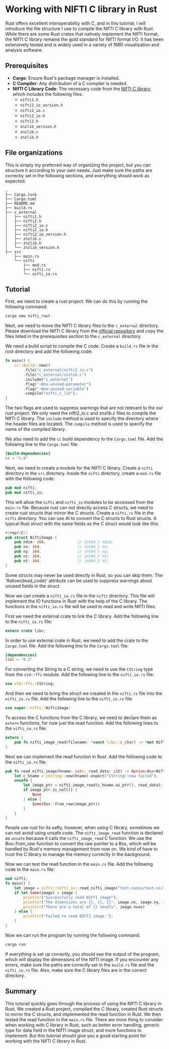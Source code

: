 # Working with NIFTI C library in Rust

Rust offers excellent interoperability with C, and in this tutorial, I will introduce the file structure I use to compile the NIfTI C library with Rust. While there are some Rust crates that natively implement the NIfTI format, the NIfTI C library remains the gold standard for NIfTI format I/O. It has been extensively tested and is widely used in a variety of fMRI visualization and analysis software. 

## Prerequisites

- **Cargo**: Ensure Rust's package manager is installed.
- **C Compiler**: Any distribution of a C compiler is needed.
- **NIfTI C Library Code**: The necessary code from the [NIfTI C library](https://github.com/NIFTI-Imaging/nifti_clib), which includes the following files:
  - `nifti1.h`
  - `nifti2_io_version.h`
  - `nifti2_io.c`
  - `nifti2_io.h`
  - `nifti2.h`
  - `znzlib_version.h`
  - `znzlib.c`
  - `znzlib.h`

## File organizations 

This is simply my preferred way of organizing the project, but you can structure it according to your own needs. Just make sure the paths are correctly set in the following sections, and everything should work as expected.

```
.
├── Cargo.lock
├── Cargo.toml
├── README.md
├── build.rs
├── c_external
│   ├── nifti1.h
│   ├── nifti2.h
│   ├── nifti2_io.c
│   ├── nifti2_io.h
│   ├── nifti2_io_version.h
│   ├── znzlib.c
│   ├── znzlib.h
│   └── znzlib_version.h
├── src
    ├── main.rs
    └── nifti
        ├── mod.rs
        ├── nifti.rs
        └── nifti_io.rs
```



## Tutorial
First, we need to create a rust project. We can do this by running the following command:
```bash
cargo new nifti_rust
```
Next, we need to move the NIfTI C library files to the `c_external` directory. Please download the NIfTI C library from the [official repository](https://github.com/NIFTI-Imaging/nifti_clib) and copy the files listed in the prerequisites section to the `c_external` directory.

We need a build script to compile the C code. Create a `build.rs` file in the root directory and add the following code:

```rust
fn main() {
    cc::Build::new()
        .file("c_external/nifti2_io.c")
        .file("c_external/znzlib.c")
        .include("c_external")
        .flag("-Wno-unused-parameter")
        .flag("-Wno-unused-variable")
        .compile("nifti_c_lib");
}
```
The two flags are used to suppress warnings that are not relevant to the our rust project. We only need the nifti2_io.c and znzlib.c files to compile the NIfTI C library. The `include` method is used to specify the directory where the header files are located. The `compile` method is used to specify the name of the compiled library.

We also need to add the `cc` build dependency to the `Cargo.toml` file. Add the following line to the `Cargo.toml` file:

```toml
[build-dependencies]
cc = "1.0"
```

Next, we need to create a module for the NIfTI C library. Create a `nifti` directory in the `src` directory. Inside the `nifti` directory, create a `mod.rs` file with the following code:

```rust
pub mod nifti;
pub mod nifti_io;
```
This will allow the `nifti` and `nifti_io` modules to be accessed from the `main.rs` file.
Because rust can not directly access C structs, we need to create rust structs that mirror the C structs. Create a `nifti.rs` file in the `nifti` directory. You can use AI to convert the C structs to Rust structs. A typical Rust struct with the same fields as the C struct would look like this:

```rust
#[repr(C)]
pub struct NiftiImage {
    pub ndim: i64,              // int64_t ndim;
    pub nx: i64,                // int64_t nx;
    pub ny: i64,                // int64_t ny;
    pub nz: i64,                // int64_t nz;
    pub nt: i64,                // int64_t nt;
}
```
Some structs may never be used directly in Rust, so you can skip them. The '#allow(dead_code)' attribute can be used to suppress warnings about unused fields in the struct.

Now we can create a `nifti_io.rs` file in the `nifti` directory. This file will implement the IO functions in Rust with the help of the C library. The functions in the `nifti_io.rs` file will be used to read and write NIfTI files. 

First we need the external crate to link the C library. Add the following line to the `nifti_io.rs` file:
    
```rust
extern crate libc;
```

In order to use external crate in Rust, we need to add the crate to the `Cargo.toml` file. Add the following line to the `Cargo.toml` file:

```toml
[dependencies]
libc = "0.2"
```

For converting the String to a C string, we need to use the `CString` type from the `std::ffi` module. Add the following line to the `nifti_io.rs` file:

```rust
use std::ffi::CString;
```

And then we need to bring the struct we created in the `nifti.rs` file into the `nifti_io.rs` file. Add the following line to the `nifti_io.rs` file:

```rust
use super::nifti::NiftiImage;
```

To access the C functions from the C library, we need to declare them as `extern` functions, for now just the read function. Add the following lines to the `nifti_io.rs` file:

```rust
extern {
    pub fn nifti_image_read(filename: *const libc::c_char) -> *mut NiftiImage;
}
```

Next we can implement the read function in Rust. Add the following code to the `nifti_io.rs` file:

```rust
pub fn read_nifti_image(hname: &str, read_data: i32) -> Option<Box<NiftiImage>> {
    let c_hname = CString::new(hname).expect("CString::new failed");
    unsafe {
        let image_ptr = nifti_image_read(c_hname.as_ptr(), read_data);
        if image_ptr.is_null() {
            None
        } else {
            Some(Box::from_raw(image_ptr))
        }
    }
}
```
People use rust for its safty, however, when using C library, sometimes we can not avoid using unsafe code. The `nifti_image_read` function is declared as `unsafe` because it calls the `nifti_image_read` C function. We use the Box::from_raw function to convert the raw pointer to a Box, which will be handled by Rust's memory management from now on. We kind of have to trust the C library to manage the memory correctly in the background. 

Now we can test the read function in the `main.rs` file. Add the following code to the `main.rs` file:

```rust
mod nifti;
fn main() {
    let image = nifti::nifti_io::read_nifti_image("test-cases/test.nii", 1);
    if let Some(image) = image {
        println!("Successfully read NIFTI image");
        println!("The dimensions are {}, {}, {}", image.nx, image.ny, image.nz);
        println!("There are a total of {} voxels", image.nvox)
    } else {
        println!("Failed to read NIFTI image.");
    }
}
```

Now we can run the program by running the following command:

```bash
cargo run
```

If everything is set up correctly, you should see the output of the program, which will display the dimensions of the NIfTI image. If you encounter any errors, make sure the paths are correctly set in the `build.rs` file and the `nifti_io.rs` file. Also, make sure the C library files are in the correct directory. 

## Summary
This tutorail quickly goes through the process of using the NIfTI C library in Rust. We created a Rust project, compiled the C library, created Rust structs to mirror the C structs, and implemented the read function in Rust. We then tested the read function in the `main.rs` file. There are more thing to consider when working with C library in Rust, such as better error handling, generic type for data field in the NIfTI image struct, and more functions to implement. But this tutorial should give you a good starting point for working with the NIfTI C library in Rust. 

